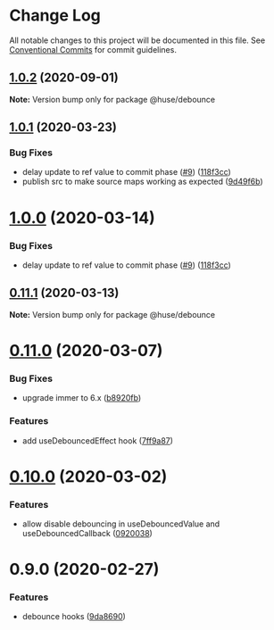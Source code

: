 # Change Log

All notable changes to this project will be documented in this file.
See [Conventional Commits](https://conventionalcommits.org) for commit guidelines.

## [1.0.2](https://github.com/ecomfe/react-hooks/compare/@huse/debounce@1.0.1...@huse/debounce@1.0.2) (2020-09-01)

**Note:** Version bump only for package @huse/debounce





## [1.0.1](https://github.com/ecomfe/react-hooks/compare/@huse/debounce@0.11.0...@huse/debounce@1.0.1) (2020-03-23)


### Bug Fixes

* delay update to ref value to commit phase ([#9](https://github.com/ecomfe/react-hooks/issues/9)) ([118f3cc](https://github.com/ecomfe/react-hooks/commit/118f3cc61a48422b06e3d3652de8c619aed1521e))
* publish src to make source maps working as expected ([9d49f6b](https://github.com/ecomfe/react-hooks/commit/9d49f6b294a445c302f05da958c6e427e7eae669))





# [1.0.0](https://github.com/ecomfe/react-hooks/compare/@huse/debounce@0.11.0...@huse/debounce@1.0.0) (2020-03-14)


### Bug Fixes

* delay update to ref value to commit phase ([#9](https://github.com/ecomfe/react-hooks/issues/9)) ([118f3cc](https://github.com/ecomfe/react-hooks/commit/118f3cc61a48422b06e3d3652de8c619aed1521e))





## [0.11.1](https://github.com/ecomfe/react-hooks/compare/@huse/debounce@0.11.0...@huse/debounce@0.11.1) (2020-03-13)

**Note:** Version bump only for package @huse/debounce





# [0.11.0](https://github.com/ecomfe/react-hooks/compare/@huse/debounce@0.10.0...@huse/debounce@0.11.0) (2020-03-07)


### Bug Fixes

* upgrade immer to 6.x ([b8920fb](https://github.com/ecomfe/react-hooks/commit/b8920fb67a14bd111b543efdcd58b67b8277ba46))


### Features

* add useDebouncedEffect hook ([7ff9a87](https://github.com/ecomfe/react-hooks/commit/7ff9a8737a92f36b3cedf97e0311ce2ce5b39b5d))





# [0.10.0](https://github.com/ecomfe/react-hooks/compare/@huse/debounce@0.9.0...@huse/debounce@0.10.0) (2020-03-02)


### Features

* allow disable debouncing in useDebouncedValue and useDebouncedCallback ([0920038](https://github.com/ecomfe/react-hooks/commit/0920038aa181cb33d7c0357f4905010d7a2dd6c4))





# 0.9.0 (2020-02-27)


### Features

* debounce hooks ([9da8690](https://github.com/ecomfe/react-hooks/commit/9da86903df53b714f65d57d3772e9fe101460c28))
